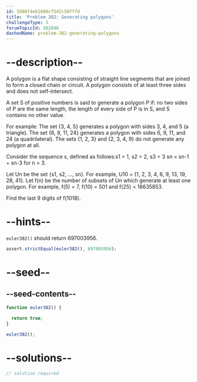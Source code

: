 ```yaml
---
id: 5900f4eb1000cf542c50fffd
title: 'Problem 382: Generating polygons'
challengeType: 5
forumTopicId: 302046
dashedName: problem-382-generating-polygons
---
```


# --description--

A polygon is a flat shape consisting of straight line segments that are joined to form a closed chain or circuit. A polygon consists of at least three sides and does not self-intersect.

A set S of positive numbers is said to generate a polygon P if: no two sides of P are the same length, the length of every side of P is in S, and S contains no other value.

For example: The set {3, 4, 5} generates a polygon with sides 3, 4, and 5 (a triangle). The set {6, 9, 11, 24} generates a polygon with sides 6, 9, 11, and 24 (a quadrilateral). The sets {1, 2, 3} and {2, 3, 4, 9} do not generate any polygon at all.

Consider the sequence s, defined as follows:s1 = 1, s2 = 2, s3 = 3 sn = sn-1 + sn-3 for n > 3.

Let Un be the set {s1, s2, ..., sn}. For example, U10 = {1, 2, 3, 4, 6, 9, 13, 19, 28, 41}. Let f(n) be the number of subsets of Un which generate at least one polygon. For example, f(5) = 7, f(10) = 501 and f(25) = 18635853.

Find the last 9 digits of f(1018).

# --hints--

`euler382()` should return 697003956.

```js
assert.strictEqual(euler382(), 697003956);
```

# --seed--

## --seed-contents--

```js
function euler382() {

  return true;
}

euler382();
```

# --solutions--

```js
// solution required
```
